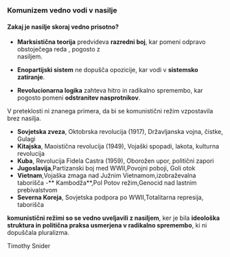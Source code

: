 ﻿### Komunizem vedno vodi v nasilje

#### Zakaj je nasilje skoraj vedno prisotno?

-   **Marksistična teorija** predvideva **razredni boj**, kar pomeni odpravo obstoječega reda , pogosto z  
       nasiljem.
    
-   **Enopartijski sistem** ne dopušča opozicije, kar vodi v **sistemsko zatiranje**.
    
-   **Revolucionarna logika** zahteva hitro in radikalno spremembo, kar pogosto pomeni **odstranitev 
        nasprotnikov**.

V preteklosti ni znanega primera, da bi se komunistični režim vzpostavila brez nasilja.

- **Sovjetska zveza**, Oktobrska revolucija (1917), Državljanska vojna, čistke, Gulagi
- **Kitajska**, Maoistična revolucija (1949), Vojaški spopadi, lakota, kulturna revolucija
- **Kuba**, Revolucija Fidela Castra (1959), Oborožen upor, politični zapori
- **Jugoslavija**,Partizanski boj med WWII,Povojni poboji, Goli otok
- **Vietnam**,Vojaška zmaga nad Južnim Vietnamom,izobraževalna taborišča
-** Kambodža**,Pol Potov režim,Genocid nad lastnim prebivalstvom
- **Severna Koreja**, Sovjetska podpora po WWII,Totalitarna represija, taborišča

**komunistični režimi so se vedno uveljavili z nasiljem**, ker je bila **ideološka struktura in politična praksa usmerjena v radikalno spremembo**, ki ni dopuščala pluralizma.

Timothy Snider

